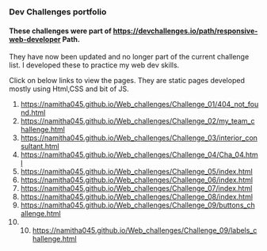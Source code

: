 ### Dev Challenges portfolio

#### These challenges were part of https://devchallenges.io/path/responsive-web-developer Path.
They have now been updated and no longer part of the current challenge list.
I developed these to practice my web dev skills.

Click on below links to view the pages. They are static pages developed mostly using Html,CSS and bit of JS.

1. https://namitha045.github.io/Web_challenges/Challenge_01/404_not_found.html
2. https://namitha045.github.io/Web_challenges/Challenge_02/my_team_challenge.html
3. https://namitha045.github.io/Web_challenges/Challenge_03/interior_consultant.html
4. https://namitha045.github.io/Web_challenges/Challenge_04/Cha_04.html
5. https://namitha045.github.io/Web_challenges/Challenge_05/index.html
6. https://namitha045.github.io/Web_challenges/Challenge_06/index.html
7. https://namitha045.github.io/Web_challenges/Challenge_07/index.html
8. https://namitha045.github.io/Web_challenges/Challenge_08/index.html
9. https://namitha045.github.io/Web_challenges/Challenge_09/buttons_challenge.html
10. 10. https://namitha045.github.io/Web_challenges/Challenge_09/labels_challenge.html
